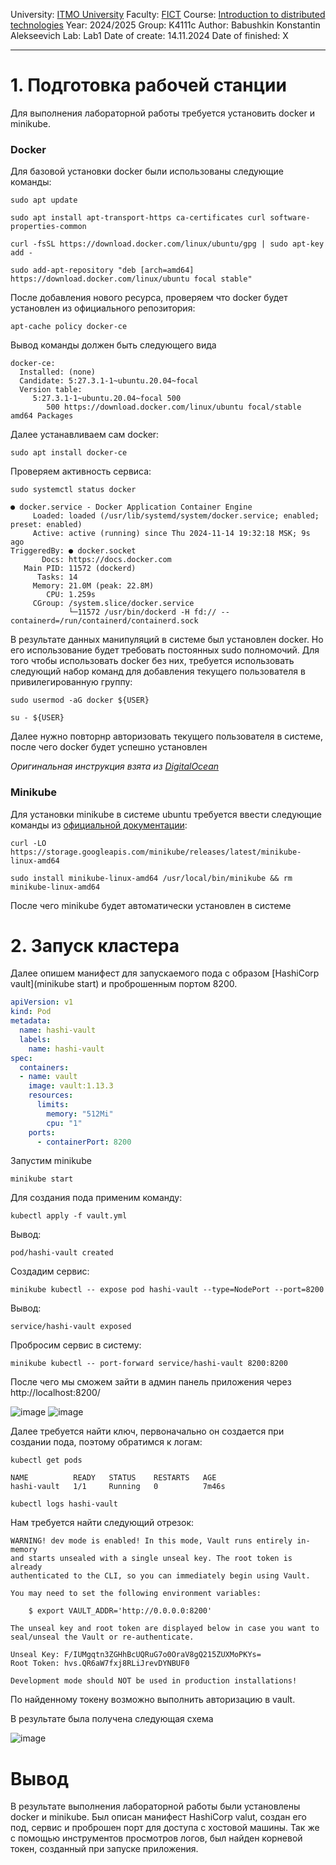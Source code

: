 
University: [ITMO University](https://itmo.ru/ru/)
Faculty: [FICT](https://fict.itmo.ru)
Course: [Introduction to distributed technologies](https://github.com/itmo-ict-faculty/introduction-to-distributed-technologies)
Year: 2024/2025
Group: K4111c
Author: Babushkin Konstantin Alekseevich
Lab: Lab1
Date of create: 14.11.2024
Date of finished: X

---
# 1. Подготовка рабочей станции

Для выполнения лабораторной работы требуется установить docker и minikube.

### Docker

Для базовой установки docker были использованы следующие команды:
```
sudo apt update
```

```
sudo apt install apt-transport-https ca-certificates curl software-properties-common
```

```
curl -fsSL https://download.docker.com/linux/ubuntu/gpg | sudo apt-key add -
```

```
sudo add-apt-repository "deb [arch=amd64] https://download.docker.com/linux/ubuntu focal stable"
```

После добавления нового ресурса, проверяем что docker будет установлен из официального репозитория:
```
apt-cache policy docker-ce
```
Вывод команды должен быть следующего вида
```
docker-ce:
  Installed: (none)
  Candidate: 5:27.3.1-1~ubuntu.20.04~focal
  Version table:
     5:27.3.1-1~ubuntu.20.04~focal 500
        500 https://download.docker.com/linux/ubuntu focal/stable amd64 Packages
```
Далее устанавливаем сам docker:
```
sudo apt install docker-ce
```
Проверяем активность сервиса:
```
sudo systemctl status docker
```

```
● docker.service - Docker Application Container Engine
     Loaded: loaded (/usr/lib/systemd/system/docker.service; enabled; preset: enabled)
     Active: active (running) since Thu 2024-11-14 19:32:18 MSK; 9s ago
TriggeredBy: ● docker.socket
       Docs: https://docs.docker.com
   Main PID: 11572 (dockerd)
      Tasks: 14
     Memory: 21.0M (peak: 22.8M)
        CPU: 1.259s
     CGroup: /system.slice/docker.service
             └─11572 /usr/bin/dockerd -H fd:// --containerd=/run/containerd/containerd.sock
```

В результате данных манипуляций в системе был установлен docker. Но его использование будет требовать постоянных sudo полномочий. Для того чтобы использовать docker без них, требуется использовать следующий набор команд для добавления текущего пользователя в привилегированную группу:
```
sudo usermod -aG docker ${USER}
```

```
su - ${USER}
```

Далее нужно повторнр авторизовать текущего пользователя в системе, после чего docker будет успешно установлен

*Оригинальная инструкция взята из [DigitalOcean](https://www.digitalocean.com/community/tutorials/how-to-install-and-use-docker-on-ubuntu-20-04)*

### Minikube

Для установки minikube в системе ubuntu требуется ввести следующие команды из [официальной документации](https://minikube.sigs.k8s.io/docs/start/?arch=%2Flinux%2Fx86-64%2Fstable%2Fbinary+download):

```
curl -LO https://storage.googleapis.com/minikube/releases/latest/minikube-linux-amd64
```
```
sudo install minikube-linux-amd64 /usr/local/bin/minikube && rm minikube-linux-amd64
```

После чего minikube будет автоматически установлен в системе

# 2. Запуск кластера

Далее опишем манифест для запускаемого пода c образом [HashiCorp vault](minikube start) и проброшенным портом 8200.

```yml
apiVersion: v1
kind: Pod
metadata:
  name: hashi-vault
  labels:
    name: hashi-vault
spec:
  containers:
  - name: vault
    image: vault:1.13.3
    resources:
      limits:
        memory: "512Mi"
        cpu: "1"
    ports:
      - containerPort: 8200
```

Запустим minikube
```
minikube start
```

Для создания пода применим команду:
```
kubectl apply -f vault.yml
```

Вывод:
```
pod/hashi-vault created
```

Создадим сервис:
```
minikube kubectl -- expose pod hashi-vault --type=NodePort --port=8200
```

Вывод:
```
service/hashi-vault exposed
```

Пробросим сервис в систему:
```
minikube kubectl -- port-forward service/hashi-vault 8200:8200
```

После чего мы сможем зайти в админ панель приложения через http://localhost:8200/

![image](./content/1.png)
![image](./content/2.png)

Далее требуется найти ключ, первоначально он создается при создании пода, поэтому обратимся к логам:
```
kubectl get pods
```

```
NAME          READY   STATUS    RESTARTS   AGE
hashi-vault   1/1     Running   0          7m46s
```

```
kubectl logs hashi-vault
```

Нам требуется найти следующий отрезок:

```
WARNING! dev mode is enabled! In this mode, Vault runs entirely in-memory
and starts unsealed with a single unseal key. The root token is already
authenticated to the CLI, so you can immediately begin using Vault.

You may need to set the following environment variables:

    $ export VAULT_ADDR='http://0.0.0.0:8200'

The unseal key and root token are displayed below in case you want to
seal/unseal the Vault or re-authenticate.

Unseal Key: F/IUMgqtn3ZGHhBcUQRuG7o0OraV8gQ215ZUXMoPKYs=
Root Token: hvs.QR6aW7fxj8RLiJrevDYNBUF0

Development mode should NOT be used in production installations!
```

По найденному токену возможно выполнить авторизацию в vault.

В результате была получена следующая схема

![image](./content/lab1.drawio.png)

# Вывод

В результате выполнения лабораторной работы были установлены docker и minikube. Был описан манифест HashiCorp valut, создан его под, сервис и проброшен порт для доступа с хостовой машины. Так же с помощью инструментов просмотров логов, был найден корневой токен, созданный при запуске приложения.
